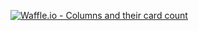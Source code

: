 [![Waffle.io - Columns and their card count](https://badge.waffle.io/BrendanOswego/CSC480.png?columns=all)](https://waffle.io/BrendanOswego/CSC480?utm_source=badge)
